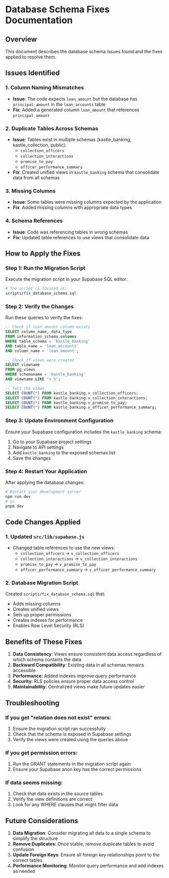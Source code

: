 # Database Schema Fixes Documentation

## Overview
This document describes the database schema issues found and the fixes applied to resolve them.

## Issues Identified

### 1. Column Naming Mismatches
- **Issue**: The code expects `loan_amount` but the database has `principal_amount` in the `loan_accounts` table
- **Fix**: Added a generated column `loan_amount` that references `principal_amount`

### 2. Duplicate Tables Across Schemas
- **Issue**: Tables exist in multiple schemas (kastle_banking, kastle_collection, public):
  - `collection_officers`
  - `collection_interactions`
  - `promise_to_pay`
  - `officer_performance_summary`
- **Fix**: Created unified views in `kastle_banking` schema that consolidate data from all schemas

### 3. Missing Columns
- **Issue**: Some tables were missing columns expected by the application
- **Fix**: Added missing columns with appropriate data types

### 4. Schema References
- **Issue**: Code was referencing tables in wrong schemas
- **Fix**: Updated table references to use views that consolidate data

## How to Apply the Fixes

### Step 1: Run the Migration Script
Execute the migration script in your Supabase SQL editor:

```bash
# The script is located at:
scripts/fix_database_schema.sql
```

### Step 2: Verify the Changes
Run these queries to verify the fixes:

```sql
-- Check if loan_amount column exists
SELECT column_name, data_type 
FROM information_schema.columns 
WHERE table_schema = 'kastle_banking' 
AND table_name = 'loan_accounts' 
AND column_name = 'loan_amount';

-- Check if views were created
SELECT viewname 
FROM pg_views 
WHERE schemaname = 'kastle_banking' 
AND viewname LIKE 'v_%';

-- Test the views
SELECT COUNT(*) FROM kastle_banking.v_collection_officers;
SELECT COUNT(*) FROM kastle_banking.v_collection_interactions;
SELECT COUNT(*) FROM kastle_banking.v_promise_to_pay;
SELECT COUNT(*) FROM kastle_banking.v_officer_performance_summary;
```

### Step 3: Update Environment Configuration
Ensure your Supabase configuration includes the `kastle_banking` schema:

1. Go to your Supabase project settings
2. Navigate to API settings
3. Add `kastle_banking` to the exposed schemas list
4. Save the changes

### Step 4: Restart Your Application
After applying the database changes:

```bash
# Restart your development server
npm run dev
# or
pnpm dev
```

## Code Changes Applied

### 1. Updated `src/lib/supabase.js`
- Changed table references to use the new views:
  - `collection_officers` → `v_collection_officers`
  - `collection_interactions` → `v_collection_interactions`
  - `promise_to_pay` → `v_promise_to_pay`
  - `officer_performance_summary` → `v_officer_performance_summary`

### 2. Database Migration Script
Created `scripts/fix_database_schema.sql` that:
- Adds missing columns
- Creates unified views
- Sets up proper permissions
- Creates indexes for performance
- Enables Row Level Security (RLS)

## Benefits of These Fixes

1. **Data Consistency**: Views ensure consistent data access regardless of which schema contains the data
2. **Backward Compatibility**: Existing data in all schemas remains accessible
3. **Performance**: Added indexes improve query performance
4. **Security**: RLS policies ensure proper data access control
5. **Maintainability**: Centralized views make future updates easier

## Troubleshooting

### If you get "relation does not exist" errors:
1. Ensure the migration script ran successfully
2. Check that the schema is exposed in Supabase settings
3. Verify the views were created using the queries above

### If you get permission errors:
1. Run the GRANT statements in the migration script again
2. Ensure your Supabase anon key has the correct permissions

### If data seems missing:
1. Check that data exists in the source tables
2. Verify the view definitions are correct
3. Look for any WHERE clauses that might filter data

## Future Considerations

1. **Data Migration**: Consider migrating all data to a single schema to simplify the structure
2. **Remove Duplicates**: Once stable, remove duplicate tables to avoid confusion
3. **Update Foreign Keys**: Ensure all foreign key relationships point to the correct tables
4. **Performance Monitoring**: Monitor query performance and add indexes as needed